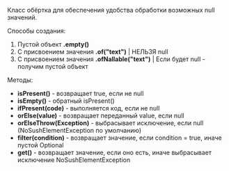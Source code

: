 Класс обёртка для обеспечения удобства обработки возможных null значений.

Способы создания:
1) Пустой объект **.empty()**
2) С присвоением значения **.of("text")** | НЕЛЬЗЯ null
3) С присвоением значения **.ofNallable("text")** | Если будет null - получим пустой объект

Методы:
- **isPresent()** - возвращает true, если не null
- **isEmpty()** - обратный isPresent()
- **ifPresent(code)** - выполняется код, если не null
- **orElse(value)** - возвращает переданный value, если null
- **orElseThrow(Exception)** - выбрасывает исключение, если null (NoSushElementException по умолчанию)
- **filter(condition)** - возвращает значение, если condition = true, иначе пустой Optional
- **get()** - возвращает значение, если оно есть, иначе выбрасывает исключение NoSushElementException